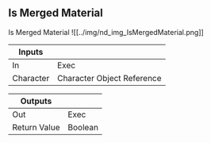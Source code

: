 ## Is Merged Material
Is Merged Material
![[../img/nd_img_IsMergedMaterial.png]]

|Inputs||
|--|--|
| In | Exec |
| Character | Character Object Reference |

|Outputs||
|--|--|
| Out | Exec |
| Return Value | Boolean |
